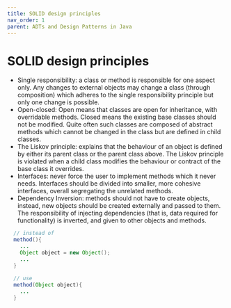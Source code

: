 ```yaml
---
title: SOLID design principles
nav_order: 1
parent: ADTs and Design Patterns in Java
---
```


# SOLID design principles

+ Single responsibility: a class or method is responsible for one aspect only. Any changes to external objects may change a class (through composition) which adheres to the single responsibility principle but only one change is possible.
+ Open-closed: Open means that classes are open for inheritance, with overridable methods. Closed means the existing base classes should not be modified. Quite often such classes are composed of abstract methods which cannot be changed in the class but are defined in child classes.
+ The Liskov principle: explains that the behaviour of an object is defined by either its parent class or the parent class above. The Liskov principle is violated when a child class modifies the behaviour or contract of the base class it overrides.
+ Interfaces: never force the user to implement methods which it never needs. Interfaces should be divided into smaller, more cohesive interfaces, overall segregating the unrelated methods.
+ Dependency Inversion: methods should not have to create objects, instead, new objects should be created externally and passed to them. The responsibility of injecting dependencies (that is, data required for functionality) is inverted, and given to other objects and methods.

```java
  // instead of 
  method(){
    ... 
    Object object = new Object();
    ...
  } 
  
  // use 
  method(Object object){
    ...
  }
```
